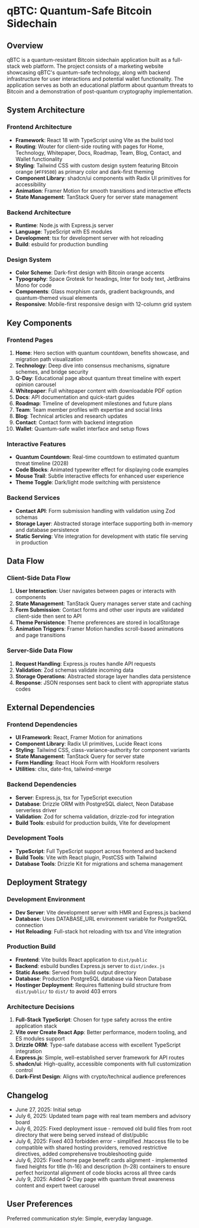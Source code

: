 # qBTC: Quantum-Safe Bitcoin Sidechain

## Overview

qBTC is a quantum-resistant Bitcoin sidechain application built as a full-stack web platform. The project consists of a marketing website showcasing qBTC's quantum-safe technology, along with backend infrastructure for user interactions and potential wallet functionality. The application serves as both an educational platform about quantum threats to Bitcoin and a demonstration of post-quantum cryptography implementation.

## System Architecture

### Frontend Architecture
- **Framework**: React 18 with TypeScript using Vite as the build tool
- **Routing**: Wouter for client-side routing with pages for Home, Technology, Whitepaper, Docs, Roadmap, Team, Blog, Contact, and Wallet functionality
- **Styling**: Tailwind CSS with custom design system featuring Bitcoin orange (`#FF9500`) as primary color and dark-first theming
- **Component Library**: shadcn/ui components with Radix UI primitives for accessibility
- **Animation**: Framer Motion for smooth transitions and interactive effects
- **State Management**: TanStack Query for server state management

### Backend Architecture
- **Runtime**: Node.js with Express.js server
- **Language**: TypeScript with ES modules
- **Development**: tsx for development server with hot reloading
- **Build**: esbuild for production bundling

### Design System
- **Color Scheme**: Dark-first design with Bitcoin orange accents
- **Typography**: Space Grotesk for headings, Inter for body text, JetBrains Mono for code
- **Components**: Glass morphism cards, gradient backgrounds, and quantum-themed visual elements
- **Responsive**: Mobile-first responsive design with 12-column grid system

## Key Components

### Frontend Pages
1. **Home**: Hero section with quantum countdown, benefits showcase, and migration path visualization
2. **Technology**: Deep dive into consensus mechanisms, signature schemes, and bridge security
3. **Q-Day**: Educational page about quantum threat timeline with expert opinion carousel
4. **Whitepaper**: Full whitepaper content with downloadable PDF option
5. **Docs**: API documentation and quick-start guides
6. **Roadmap**: Timeline of development milestones and future plans
7. **Team**: Team member profiles with expertise and social links
8. **Blog**: Technical articles and research updates
9. **Contact**: Contact form with backend integration
10. **Wallet**: Quantum-safe wallet interface and setup flows

### Interactive Features
- **Quantum Countdown**: Real-time countdown to estimated quantum threat timeline (2028)
- **Code Blocks**: Animated typewriter effect for displaying code examples
- **Mouse Trail**: Subtle interactive effects for enhanced user experience
- **Theme Toggle**: Dark/light mode switching with persistence

### Backend Services
- **Contact API**: Form submission handling with validation using Zod schemas
- **Storage Layer**: Abstracted storage interface supporting both in-memory and database persistence
- **Static Serving**: Vite integration for development with static file serving in production

## Data Flow

### Client-Side Data Flow
1. **User Interaction**: User navigates between pages or interacts with components
2. **State Management**: TanStack Query manages server state and caching
3. **Form Submission**: Contact forms and other user inputs are validated client-side then sent to API
4. **Theme Persistence**: Theme preferences are stored in localStorage
5. **Animation Triggers**: Framer Motion handles scroll-based animations and page transitions

### Server-Side Data Flow
1. **Request Handling**: Express.js routes handle API requests
2. **Validation**: Zod schemas validate incoming data
3. **Storage Operations**: Abstracted storage layer handles data persistence
4. **Response**: JSON responses sent back to client with appropriate status codes

## External Dependencies

### Frontend Dependencies
- **UI Framework**: React, Framer Motion for animations
- **Component Library**: Radix UI primitives, Lucide React icons
- **Styling**: Tailwind CSS, class-variance-authority for component variants
- **State Management**: TanStack Query for server state
- **Form Handling**: React Hook Form with Hookform resolvers
- **Utilities**: clsx, date-fns, tailwind-merge

### Backend Dependencies
- **Server**: Express.js, tsx for TypeScript execution
- **Database**: Drizzle ORM with PostgreSQL dialect, Neon Database serverless driver
- **Validation**: Zod for schema validation, drizzle-zod for integration
- **Build Tools**: esbuild for production builds, Vite for development

### Development Tools
- **TypeScript**: Full TypeScript support across frontend and backend
- **Build Tools**: Vite with React plugin, PostCSS with Tailwind
- **Database Tools**: Drizzle Kit for migrations and schema management

## Deployment Strategy

### Development Environment
- **Dev Server**: Vite development server with HMR and Express.js backend
- **Database**: Uses DATABASE_URL environment variable for PostgreSQL connection
- **Hot Reloading**: Full-stack hot reloading with tsx and Vite integration

### Production Build
- **Frontend**: Vite builds React application to `dist/public`
- **Backend**: esbuild bundles Express.js server to `dist/index.js`
- **Static Assets**: Served from build output directory
- **Database**: Production PostgreSQL database via Neon Database
- **Hostinger Deployment**: Requires flattening build structure from `dist/public/` to `dist/` to avoid 403 errors

### Architecture Decisions
1. **Full-Stack TypeScript**: Chosen for type safety across the entire application stack
2. **Vite over Create React App**: Better performance, modern tooling, and ES modules support
3. **Drizzle ORM**: Type-safe database access with excellent TypeScript integration
4. **Express.js**: Simple, well-established server framework for API routes
5. **shadcn/ui**: High-quality, accessible components with full customization control
6. **Dark-First Design**: Aligns with crypto/technical audience preferences

## Changelog
- June 27, 2025: Initial setup
- July 6, 2025: Updated team page with real team members and advisory board
- July 6, 2025: Fixed deployment issue - removed old build files from root directory that were being served instead of dist/public
- July 6, 2025: Fixed 403 forbidden error - simplified .htaccess file to be compatible with shared hosting providers, removed restrictive directives, added comprehensive troubleshooting guide
- July 6, 2025: Fixed home page benefit cards alignment - implemented fixed heights for title (h-16) and description (h-28) containers to ensure perfect horizontal alignment of code blocks across all three cards
- July 9, 2025: Added Q-Day page with quantum threat awareness content and expert tweet carousel

## User Preferences

Preferred communication style: Simple, everyday language.

